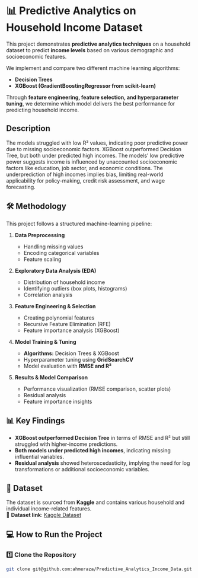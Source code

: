 # 📊 Predictive Analytics on Household Income Dataset 

This project demonstrates **predictive analytics techniques** on a household dataset to 
predict **income levels** based on various demographic and socioeconomic features.  

We implement and compare two different machine learning algorithms: 

- **Decision Trees**  
- **XGBoost (GradientBoostingRegressor from scikit-learn)**  

Through **feature engineering, feature selection, and hyperparameter tuning**, we determine 
which model delivers the best performance for predicting household income. 

## Description

The models struggled with low R² values, indicating poor predictive power due to missing 
socioeconomic factors. XGBoost outperformed Decision Tree, but both under predicted high 
incomes. The models’ low predictive power suggests income is influenced by unaccounted 
socioeconomic factors like education, job sector, and economic conditions. The 
underprediction of high incomes implies bias, limiting real-world applicability for 
policy-making, credit risk assessment, and wage forecasting.

## 🛠️ Methodology  

This project follows a structured machine-learning pipeline:  

1. **Data Preprocessing**  

   - Handling missing values  
   - Encoding categorical variables  
   - Feature scaling  

2. **Exploratory Data Analysis (EDA)**  

   - Distribution of household income  
   - Identifying outliers (box plots, histograms)  
   - Correlation analysis  

3. **Feature Engineering & Selection**  

   - Creating polynomial features  
   - Recursive Feature Elimination (RFE)  
   - Feature importance analysis (XGBoost)  

4. **Model Training & Tuning**  

   - **Algorithms:** Decision Trees & XGBoost  
   - Hyperparameter tuning using **GridSearchCV**  
   - Model evaluation with **RMSE and R²**  

5. **Results & Model Comparison**  

   - Performance visualization (RMSE comparison, scatter plots)  
   - Residual analysis  
   - Feature importance insights 

## 📊 Key Findings  

- **XGBoost outperformed Decision Tree** in terms of RMSE and R² but still struggled 
with higher-income predictions.  
- **Both models under predicted high incomes**, indicating missing influential variables.  
- **Residual analysis** showed heteroscedasticity, implying the need for log 
transformations or additional socioeconomic variables.  

## 📂 Dataset  

The dataset is sourced from **Kaggle** and contains various household and individual 
income-related features.  
📌 **Dataset link**: [Kaggle Dataset](https://www.kaggle.com)  

## 💻 How to Run the Project  
### **1️⃣ Clone the Repository**

   ```bash
   git clone git@github.com:ahmeraza/Predictive_Analytics_Income_Data.git
```
